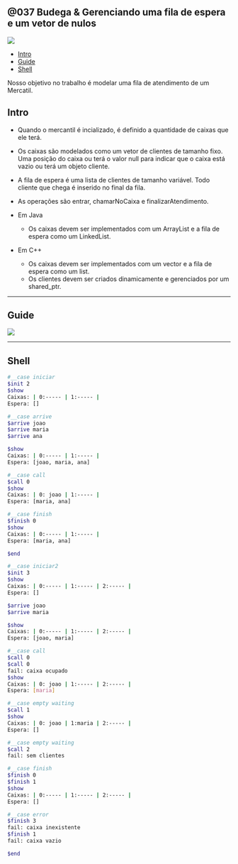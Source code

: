 ## @037 Budega & Gerenciando uma fila de espera e um vetor de nulos

![](https://raw.githubusercontent.com/qxcodepoo/arcade/master/base/037/cover.jpg)

[](toc)

- [Intro](#intro)
- [Guide](#guide)
- [Shell](#shell)
[](toc)

Nosso objetivo no trabalho é modelar uma fila de atendimento de um Mercatil.

## Intro
- Quando o mercantil é incializado, é definido a quantidade de caixas que ele terá.
- Os caixas são modelados como um vetor de clientes de tamanho fixo. Uma posição do caixa ou terá o valor
null para indicar que o caixa está vazio ou terá um objeto cliente.
- A fila de espera é uma lista de clientes de tamanho variável. Todo cliente que chega é inserido no final da fila.
- As operações são entrar, chamarNoCaixa e finalizarAtendimento.

- Em Java
    - Os caixas devem ser implementados com um ArrayList e a fila de espera como um LinkedList.
- Em C++
    - Os caixas devem ser implementados com um vector e a fila de espera como um list.
    - Os clientes devem ser criados dinamicamente e gerenciados por um shared_ptr.

***
## Guide
![](https://raw.githubusercontent.com/qxcodepoo/arcade/master/base/037/diagrama.png)


***
## Shell


```sh
#__case iniciar
$init 2
$show
Caixas: | 0:----- | 1:----- |
Espera: []

#__case arrive
$arrive joao
$arrive maria
$arrive ana

$show
Caixas: | 0:----- | 1:----- |
Espera: [joao, maria, ana]

#__case call
$call 0
$show
Caixas: | 0: joao | 1:----- |
Espera: [maria, ana]

#__case finish
$finish 0
$show
Caixas: | 0:----- | 1:----- |
Espera: [maria, ana]

$end

```

```sh
#__case iniciar2
$init 3
$show
Caixas: | 0:----- | 1:----- | 2:----- |
Espera: []

$arrive joao
$arrive maria

$show
Caixas: | 0:----- | 1:----- | 2:----- |
Espera: [joao, maria]

#__case call
$call 0
$call 0
fail: caixa ocupado
$show
Caixas: | 0: joao | 1:----- | 2:----- |
Espera: [maria]

#__case empty waiting
$call 1
$show
Caixas: | 0: joao | 1:maria | 2:----- |
Espera: []

#__case empty waiting
$call 2
fail: sem clientes

#__case finish
$finish 0
$finish 1
$show
Caixas: | 0:----- | 1:----- | 2:----- |
Espera: []

#__case error
$finish 3
fail: caixa inexistente
$finish 1
fail: caixa vazio

$end

```